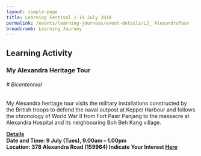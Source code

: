 ```yaml
---
layout: simple-page
title: Learning Festival 1-19 July 2019
permalink: /events/learning-journeys/event-details/LJ_ AlexandraTour
breadcrumb: Learning Journey
---
```


## Learning Activity
### My Alexandra Heritage Tour

###### _# Bicentennial_ 

My Alexandra heritage tour visits the military installations constructed by the British troops to defend the naval outpost at Keppel Harbour and follows the chronology of World War II from Fort Pasir Panjang to the massacre at Alexandra Hospital and its neighbouring Boh Beh Kang village.

<b><u>Details</u><br>
**Date and Time: 9 July (Tues), 9.00am – 1.00pm** <br>
**Location: 378 Alexandra Road (159964)**
**Indicate Your Interest [Here](https://www.eventbrite.sg/e/my-alexandra-heritage-tour-tickets-63638171484)** 

